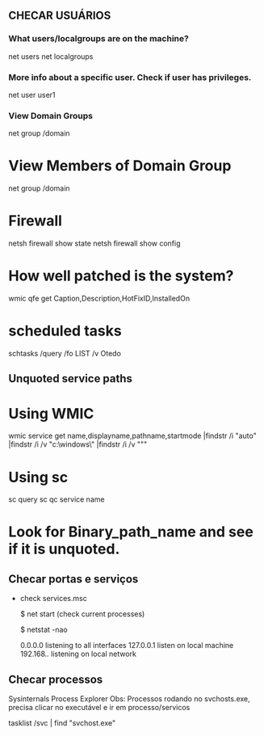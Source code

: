 ## CHECAR USUÁRIOS

### What users/localgroups are on the machine?
net users
net localgroups

### More info about a specific user. Check if user has privileges.
net user user1

### View Domain Groups
net group /domain

# View Members of Domain Group
net group /domain <Group Name>

# Firewall
netsh firewall show state
netsh firewall show config

# How well patched is the system?
wmic qfe get Caption,Description,HotFixID,InstalledOn


# scheduled tasks

schtasks /query /fo LIST /v
Otedo

## Unquoted service paths

# Using WMIC
wmic service get name,displayname,pathname,startmode |findstr /i "auto" |findstr /i /v "c:\windows\\" |findstr /i /v """

# Using sc
sc query
sc qc service name

# Look for Binary_path_name and see if it is unquoted.

## Checar portas e serviços

- check services.msc

  $ net start (check current processes)

  $ netstat -nao
  
  0.0.0.0 listening to all interfaces
  127.0.0.1 listen on local machine
  192.168.*.* listening on local network

## Checar processos 

Sysinternals Process Explorer 
Obs: Processos rodando no svchosts.exe, precisa clicar no executável e ir em processo/servicos

tasklist /svc | find "svchost.exe"


